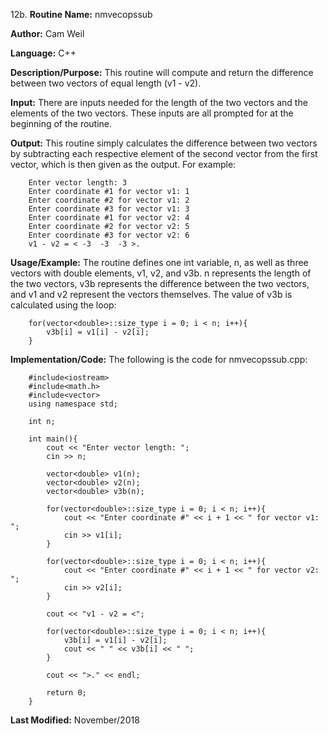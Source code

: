 12b. **Routine Name:**           nmvecopssub

   **Author:** Cam Weil

   **Language:** C++

   **Description/Purpose:** This routine will compute and return the difference between two vectors of equal length (v1 - v2).
   
   **Input:** There are inputs needed for the length of the two vectors and the elements of the two vectors. These inputs are all prompted for at the beginning of the routine.

   **Output:** This routine simply calculates the difference between two vectors by subtracting each respective element of the second vector from the first vector, which is then given as the output. For example:
   
        Enter vector length: 3
        Enter coordinate #1 for vector v1: 1
        Enter coordinate #2 for vector v1: 2
        Enter coordinate #3 for vector v1: 3
        Enter coordinate #1 for vector v2: 4
        Enter coordinate #2 for vector v2: 5
        Enter coordinate #3 for vector v2: 6
        v1 - v2 = < -3  -3  -3 >.

   **Usage/Example:** The routine defines one int variable, n, as well as three vectors with double elements, v1, v2, and v3b. n represents the length of the two vectors, v3b represents the difference between the two vectors, and v1 and v2 represent the vectors themselves. The value of v3b is calculated using the loop:
   
        for(vector<double>::size_type i = 0; i < n; i++){
            v3b[i] = v1[i] - v2[i];
        }

   **Implementation/Code:** The following is the code for nmvecopssub.cpp:

        #include<iostream>
        #include<math.h>
        #include<vector>
        using namespace std;

        int n;

        int main(){
            cout << "Enter vector length: ";
            cin >> n;

            vector<double> v1(n);
            vector<double> v2(n);
            vector<double> v3b(n);

            for(vector<double>::size_type i = 0; i < n; i++){
                cout << "Enter coordinate #" << i + 1 << " for vector v1: ";
                cin >> v1[i];
            }

            for(vector<double>::size_type i = 0; i < n; i++){
                cout << "Enter coordinate #" << i + 1 << " for vector v2: ";
                cin >> v2[i];
            }

            cout << "v1 - v2 = <";

            for(vector<double>::size_type i = 0; i < n; i++){
                v3b[i] = v1[i] - v2[i];
                cout << " " << v3b[i] << " ";
            }

            cout << ">." << endl;

            return 0;
        }

   **Last Modified:** November/2018
